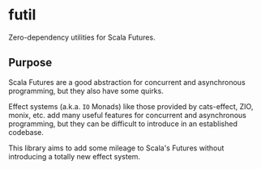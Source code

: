 # futil

Zero-dependency utilities for Scala Futures.

## Purpose

Scala Futures are a good abstraction for concurrent and asynchronous programming, but they also have some quirks.

Effect systems (a.k.a. `IO` Monads) like those provided by cats-effect, ZIO, monix, etc. add many useful features
for concurrent and asynchronous programming, but they can be difficult to introduce in an established codebase.

This library aims to add some mileage to Scala's Futures without introducing a totally new effect system.